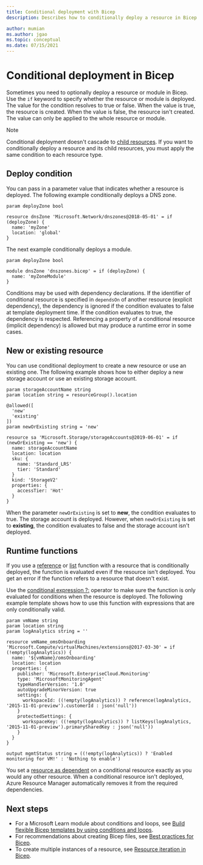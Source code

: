 ```yaml
---
title: Conditional deployment with Bicep
description: Describes how to conditionally deploy a resource in Bicep.

author: mumian
ms.author: jgao
ms.topic: conceptual
ms.date: 07/15/2021
---
```


# Conditional deployment in Bicep

Sometimes you need to optionally deploy a resource or module in Bicep. Use the `if` keyword to specify whether the resource or module is deployed. The value for the condition resolves to true or false. When the value is true, the resource is created. When the value is false, the resource isn't created. The value can only be applied to the whole resource or module.

> [!NOTE]
> Conditional deployment doesn't cascade to [child resources](child-resource-name-type.md). If you want to conditionally deploy a resource and its child resources, you must apply the same condition to each resource type.

## Deploy condition

You can pass in a parameter value that indicates whether a resource is deployed. The following example conditionally deploys a DNS zone.

```bicep
param deployZone bool

resource dnsZone 'Microsoft.Network/dnszones@2018-05-01' = if (deployZone) {
  name: 'myZone'
  location: 'global'
}
```

The next example conditionally deploys a module.

```bicep
param deployZone bool

module dnsZone 'dnszones.bicep' = if (deployZone) {
  name: 'myZoneModule'
}
```

Conditions may be used with dependency declarations. If the identifier of conditional resource is specified in `dependsOn` of another resource (explicit dependency), the dependency is ignored if the condition evaluates to false at template deployment time. If the condition evaluates to true, the dependency is respected. Referencing a property of a conditional resource (implicit dependency) is allowed but may produce a runtime error in some cases.

## New or existing resource

You can use conditional deployment to create a new resource or use an existing one. The following example shows how to either deploy a new storage account or use an existing storage account.

```bicep
param storageAccountName string
param location string = resourceGroup().location

@allowed([
  'new'
  'existing'
])
param newOrExisting string = 'new'

resource sa 'Microsoft.Storage/storageAccounts@2019-06-01' = if (newOrExisting == 'new') {
  name: storageAccountName
  location: location
  sku: {
    name: 'Standard_LRS'
    tier: 'Standard'
  }
  kind: 'StorageV2'
  properties: {
    accessTier: 'Hot'
  }
}
```

When the parameter `newOrExisting` is set to **new**, the condition evaluates to true. The storage account is deployed. However, when `newOrExisting` is set to **existing**, the condition evaluates to false and the storage account isn't deployed.

## Runtime functions

If you use a [reference](./bicep-functions-resource.md#reference) or [list](./bicep-functions-resource.md#list) function with a resource that is conditionally deployed, the function is evaluated even if the resource isn't deployed. You get an error if the function refers to a resource that doesn't exist.

Use the [conditional expression ?:](./operators-logical.md#conditional-expression--) operator to make sure the function is only evaluated for conditions when the resource is deployed. The following example template shows how to use this function with expressions that are only conditionally valid.

```bicep
param vmName string
param location string
param logAnalytics string = ''

resource vmName_omsOnboarding 'Microsoft.Compute/virtualMachines/extensions@2017-03-30' = if (!empty(logAnalytics)) {
  name: '${vmName}/omsOnboarding'
  location: location
  properties: {
    publisher: 'Microsoft.EnterpriseCloud.Monitoring'
    type: 'MicrosoftMonitoringAgent'
    typeHandlerVersion: '1.0'
    autoUpgradeMinorVersion: true
    settings: {
      workspaceId: ((!empty(logAnalytics)) ? reference(logAnalytics, '2015-11-01-preview').customerId : json('null'))
    }
    protectedSettings: {
      workspaceKey: ((!empty(logAnalytics)) ? listKeys(logAnalytics, '2015-11-01-preview').primarySharedKey : json('null'))
    }
  }
}

output mgmtStatus string = ((!empty(logAnalytics)) ? 'Enabled monitoring for VM!' : 'Nothing to enable')
```

You set a [resource as dependent](./resource-declaration.md#set-resource-dependencies) on a conditional resource exactly as you would any other resource. When a conditional resource isn't deployed, Azure Resource Manager automatically removes it from the required dependencies.

## Next steps

* For a Microsoft Learn module about conditions and loops, see [Build flexible Bicep templates by using conditions and loops](/learn/modules/build-flexible-bicep-templates-conditions-loops/).
* For recommendations about creating Bicep files, see [Best practices for Bicep](best-practices.md).
* To create multiple instances of a resource, see [Resource iteration in Bicep](loop-resources.md).
